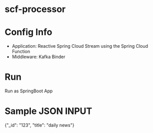 # scf-processor

Config Info
===========
- Application: Reactive Spring Cloud Stream using the Spring Cloud Function
- Middleware: Kafka Binder

Run
====
Run as SpringBoot App

Sample JSON INPUT
===================
{"_id": "123", "title": "daily news"}
